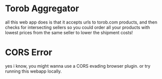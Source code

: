 # Torob Aggregator
all this web app does is that it accepts urls to torob.com products, and then checks for intersecting sellers so you could order all your products with lowest prices from the same seller to lower the shipment costs!

# CORS Error
yes i know, you might wanna use a CORS evading browser plugin.
or try running this webapp locally.
